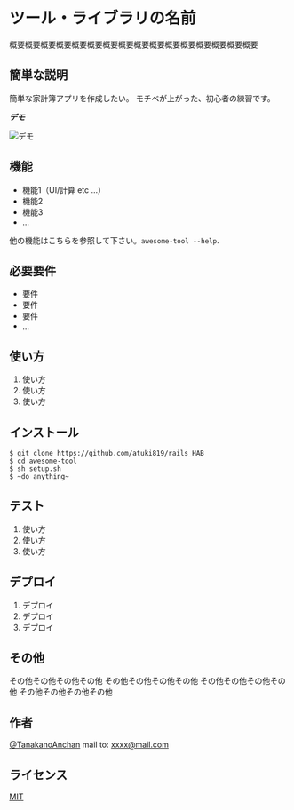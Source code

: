 # ツール・ライブラリの名前

概要概要概要概要概要概要概要概要概要概要概要概要概要概要概要概要

## 簡単な説明

簡単な家計簿アプリを作成したい。
モチベが上がった、初心者の練習です。

***デモ***

![デモ](https://image-url.gif)

## 機能

- 機能1（UI/計算 etc ...）
- 機能2
- 機能3
- ...

他の機能はこちらを参照して下さい。`awesome-tool --help`.

## 必要要件

- 要件
- 要件
- 要件
- ...

## 使い方

1. 使い方
2. 使い方
3. 使い方

## インストール

```
$ git clone https://github.com/atuki819/rails_HAB
$ cd awesome-tool
$ sh setup.sh
$ ~do anything~
```

## テスト

1. 使い方
2. 使い方
3. 使い方

## デプロイ

1. デプロイ
2. デプロイ
3. デプロイ

## その他

その他その他その他その他
その他その他その他その他
その他その他その他その他
その他その他その他その他

## 作者

[@TanakanoAnchan](https://twitter.com/TanakanoAnchan)
mail to: xxxx@mail.com

## ライセンス

[MIT](http://TomoakiTANAKA.mit-license.org)</blockquote>